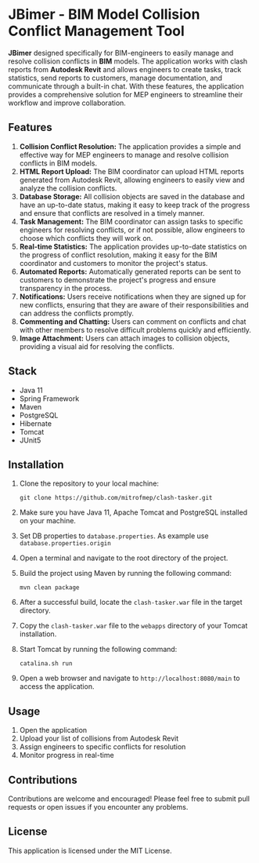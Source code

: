 # JBimer - BIM Model Collision Conflict Management Tool #

**JBimer** designed specifically for BIM-engineers to easily manage and resolve collision conflicts in **BIM** models. The application works with clash reports from **Autodesk Revit** and allows engineers to create tasks, track statistics, send reports to customers, manage documentation, and communicate through a built-in chat. With these features, the application provides a comprehensive solution for MEP engineers to streamline their workflow and improve collaboration.

## Features
1. **Collision Conflict Resolution:** The application provides a simple and effective way for MEP engineers to manage and resolve collision conflicts in BIM models.
2. **HTML Report Upload:** The BIM coordinator can upload HTML reports generated from Autodesk Revit, allowing engineers to easily view and analyze the collision conflicts.
3. **Database Storage:** All collision objects are saved in the database and have an up-to-date status, making it easy to keep track of the progress and ensure that conflicts are resolved in a timely manner.
4. **Task Management:** The BIM coordinator can assign tasks to specific engineers for resolving conflicts, or if not possible, allow engineers to choose which conflicts they will work on.
5. **Real-time Statistics:** The application provides up-to-date statistics on the progress of conflict resolution, making it easy for the BIM coordinator and customers to monitor the project's status.
6. **Automated Reports:** Automatically generated reports can be sent to customers to demonstrate the project's progress and ensure transparency in the process.
7. **Notifications:** Users receive notifications when they are signed up for new conflicts, ensuring that they are aware of their responsibilities and can address the conflicts promptly.
8. **Commenting and Chatting:** Users can comment on conflicts and chat with other members to resolve difficult problems quickly and efficiently.
9. **Image Attachment:** Users can attach images to collision objects, providing a visual aid for resolving the conflicts.

## Stack
- Java 11
- Spring Framework
- Maven
- PostgreSQL
- Hibernate
- Tomcat
- JUnit5

## Installation
1. Clone the repository to your local machine:

   `git clone https://github.com/mitrofmep/clash-tasker.git`
2. Make sure you have Java 11, Apache Tomcat and PostgreSQL installed on your machine.
3. Set DB properties to `database.properties`. As example use `database.properties.origin`
4. Open a terminal and navigate to the root directory of the project.
5. Build the project using Maven by running the following command:

   `mvn clean package`
6. After a successful build, locate the `clash-tasker.war` file in the target directory.
7. Copy the `clash-tasker.war` file to the `webapps` directory of your Tomcat installation.
8. Start Tomcat by running the following command:

   `catalina.sh run`
9. Open a web browser and navigate to `http://localhost:8080/main` to access the application.

## Usage
1. Open the application
2. Upload your list of collisions from Autodesk Revit
3. Assign engineers to specific conflicts for resolution
4. Monitor progress in real-time

## Contributions
Contributions are welcome and encouraged! Please feel free to submit pull requests or open issues if you encounter any problems.

## License
This application is licensed under the MIT License.
